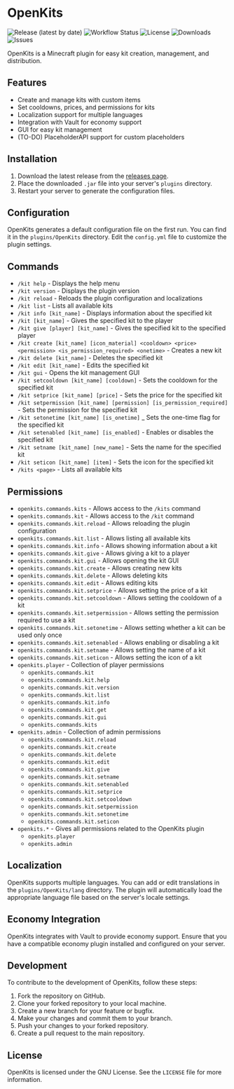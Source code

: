 # OpenKits

![Release (latest by date)](https://img.shields.io/github/v/release/TavstalDev/OpenKits?style=plastic-square)
![Workflow Status](https://img.shields.io/github/actions/workflow/status/TavstalDev/OpenKits/release.yml?branch=stable&label=build&style=plastic-square)
![License](https://img.shields.io/github/license/TavstalDev/OpenKits?style=plastic-square)
![Downloads](https://img.shields.io/github/downloads/TavstalDev/OpenKits/total?style=plastic-square)
![Issues](https://img.shields.io/github/issues/TavstalDev/OpenKits?style=plastic-square)

OpenKits is a Minecraft plugin for easy kit creation, management, and distribution.

## Features

- Create and manage kits with custom items
- Set cooldowns, prices, and permissions for kits
- Localization support for multiple languages
- Integration with Vault for economy support
- GUI for easy kit management
- (TO-DO) PlaceholderAPI support for custom placeholders

## Installation

1. Download the latest release from the [releases page](https://github.com/TavstalDev/OpenKits/releases/latest).
2. Place the downloaded `.jar` file into your server's `plugins` directory.
3. Restart your server to generate the configuration files.

## Configuration

OpenKits generates a default configuration file on the first run. You can find it in the `plugins/OpenKits` directory. Edit the `config.yml` file to customize the plugin settings.

## Commands

- `/kit help` - Displays the help menu
- `/kit version` - Displays the plugin version
- `/kit reload` - Reloads the plugin configuration and localizations
- `/kit list` - Lists all available kits
- `/kit info [kit_name]` - Displays information about the specified kit
- `/kit [kit_name]` - Gives the specified kit to the player
- `/kit give [player] [kit_name]` - Gives the specified kit to the specified player
- `/kit create [kit_name] [icon_material] <cooldown> <price> <permission> <is_permission_required> <onetime>` - Creates a new kit
- `/kit delete [kit_name]` - Deletes the specified kit
- `/kit edit [kit_name]` - Edits the specified kit
- `/kit gui` - Opens the kit management GUI
- `/kit setcooldown [kit_name] [cooldown]` - Sets the cooldown for the specified kit
- `/kit setprice [kit_name] [price]` - Sets the price for the specified kit
- `/kit setpermission [kit_name] [permission] [is_permission_required]` - Sets the permission for the specified kit
- `/kit setonetime [kit_name] [is_onetime]` _ Sets the one-time flag for the specified kit
- `/kit setenabled [kit_name] [is_enabled]` - Enables or disables the specified kit
- `/kit setname [kit_name] [new_name]` - Sets the name for the specified kit
- `/kit seticon [kit_name] [item]` - Sets the icon for the specified kit
- `/kits <page>` - Lists all available kits

## Permissions

- `openkits.commands.kits` - Allows access to the `/kits` command
- `openkits.commands.kit` - Allows access to the `/kit` command
- `openkits.commands.kit.reload` - Allows reloading the plugin configuration
- `openkits.commands.kit.list` - Allows listing all available kits
- `openkits.commands.kit.info` - Allows showing information about a kit
- `openkits.commands.kit.give` - Allows giving a kit to a player
- `openkits.commands.kit.gui` - Allows opening the kit GUI
- `openkits.commands.kit.create` - Allows creating new kits
- `openkits.commands.kit.delete` - Allows deleting kits
- `openkits.commands.kit.edit` - Allows editing kits
- `openkits.commands.kit.setprice` - Allows setting the price of a kit
- `openkits.commands.kit.setcooldown` - Allows setting the cooldown of a kit
- `openkits.commands.kit.setpermission` - Allows setting the permission required to use a kit
- `openkits.commands.kit.setonetime` - Allows setting whether a kit can be used only once
- `openkits.commands.kit.setenabled` - Allows enabling or disabling a kit
- `openkits.commands.kit.setname` - Allows setting the name of a kit
- `openkits.commands.kit.seticon` - Allows setting the icon of a kit
- `openkits.player` - Collection of player permissions
    - `openkits.commands.kit`
    - `openkits.commands.kit.help`
    - `openkits.commands.kit.version`
    - `openkits.commands.kit.list`
    - `openkits.commands.kit.info`
    - `openkits.commands.kit.get`
    - `openkits.commands.kit.gui`
    - `openkits.commands.kits`
- `openkits.admin` - Collection of admin permissions
    - `openkits.commands.kit.reload`
    - `openkits.commands.kit.create`
    - `openkits.commands.kit.delete`
    - `openkits.commands.kit.edit`
    - `openkits.commands.kit.give`
    - `openkits.commands.kit.setname`
    - `openkits.commands.kit.setenabled`
    - `openkits.commands.kit.setprice`
    - `openkits.commands.kit.setcooldown`
    - `openkits.commands.kit.setpermission`
    - `openkits.commands.kit.setonetime`
    - `openkits.commands.kit.seticon`
- `openkits.*` - Gives all permissions related to the OpenKits plugin
    - `openkits.player`
    - `openkits.admin`

## Localization

OpenKits supports multiple languages. You can add or edit translations in the `plugins/OpenKits/lang` directory. The plugin will automatically load the appropriate language file based on the server's locale settings.

## Economy Integration

OpenKits integrates with Vault to provide economy support. Ensure that you have a compatible economy plugin installed and configured on your server.

## Development

To contribute to the development of OpenKits, follow these steps:

1. Fork the repository on GitHub.
2. Clone your forked repository to your local machine.
3. Create a new branch for your feature or bugfix.
4. Make your changes and commit them to your branch.
5. Push your changes to your forked repository.
6. Create a pull request to the main repository.

## License

OpenKits is licensed under the GNU License. See the `LICENSE` file for more information.